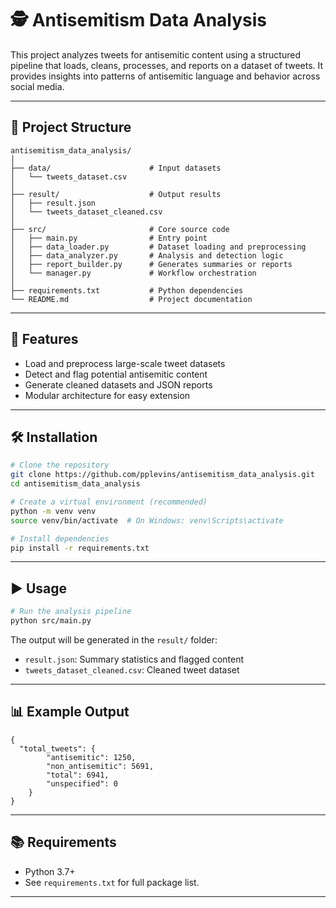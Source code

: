 # 🕵️ Antisemitism Data Analysis

This project analyzes tweets for antisemitic content using a structured pipeline
that loads, cleans, processes, and reports on a dataset of tweets.
It provides insights into patterns of antisemitic language and behavior across social media.

---

## 📁 Project Structure

```
antisemitism_data_analysis/
│
├── data/                      # Input datasets
│   └── tweets_dataset.csv
│
├── result/                    # Output results
│   ├── result.json
│   └── tweets_dataset_cleaned.csv
│
├── src/                       # Core source code
│   ├── main.py                # Entry point
│   ├── data_loader.py         # Dataset loading and preprocessing
│   ├── data_analyzer.py       # Analysis and detection logic
│   ├── report_builder.py      # Generates summaries or reports
│   └── manager.py             # Workflow orchestration
│
├── requirements.txt           # Python dependencies
└── README.md                  # Project documentation
```

---

## 🚀 Features

- Load and preprocess large-scale tweet datasets
- Detect and flag potential antisemitic content
- Generate cleaned datasets and JSON reports
- Modular architecture for easy extension

---

## 🛠️ Installation

```bash
# Clone the repository
git clone https://github.com/pplevins/antisemitism_data_analysis.git
cd antisemitism_data_analysis

# Create a virtual environment (recommended)
python -m venv venv
source venv/bin/activate  # On Windows: venv\Scripts\activate

# Install dependencies
pip install -r requirements.txt
```

---

## ▶️ Usage

```bash
# Run the analysis pipeline
python src/main.py
```

The output will be generated in the `result/` folder:

- `result.json`: Summary statistics and flagged content
- `tweets_dataset_cleaned.csv`: Cleaned tweet dataset

---

## 📊 Example Output

```
{
  "total_tweets": {
        "antisemitic": 1250,
        "non_antisemitic": 5691,
        "total": 6941,
        "unspecified": 0
    }
}
```

---

## 📚 Requirements

- Python 3.7+
- See `requirements.txt` for full package list.

---